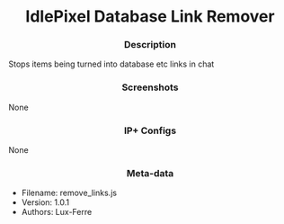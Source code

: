 <h1 align="center">IdlePixel Database Link Remover</h1>

<h3 align="center"> Description</h3>

Stops items being turned into database etc links in chat

<h3 align="center"> Screenshots</h3>

None

<h3 align="center"> IP+ Configs</h3>

None

<h3 align="center"> Meta-data</h3>

 - Filename: remove_links.js
 - Version: 1.0.1
 - Authors: Lux-Ferre

